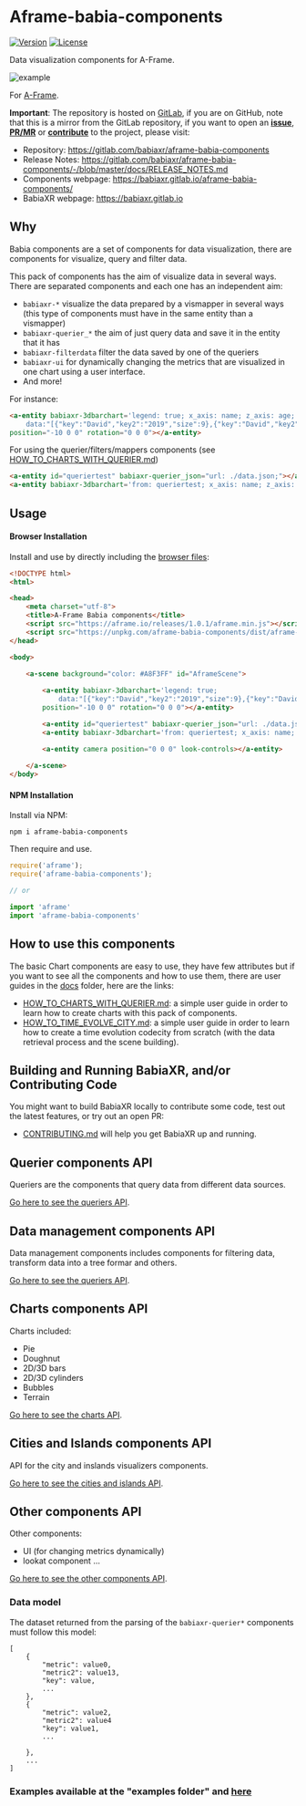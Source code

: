 # Aframe-babia-components

[![Version](http://img.shields.io/npm/v/aframe-babia-components.svg?style=flat-square)](https://npmjs.org/package/aframe-babia-components)
[![License](http://img.shields.io/npm/l/aframe-babia-components.svg?style=flat-square)](https://npmjs.org/package/aframe-babia-components)

Data visualization components for A-Frame.

![example](https://i.imgur.com/CedRQs6.png)

For [A-Frame](https://aframe.io).

**Important**: The repository is hosted on [GitLab](https://gitlab.com/babiaxr/aframe-babia-components), if you are on GitHub, note that this is a mirror from the GitLab repository, if you want to open an [**issue**](https://gitlab.com/babiaxr/aframe-babia-components/-/issues), [**PR/MR**](https://gitlab.com/babiaxr/aframe-babia-components/-/merge_requests) or [**contribute**](https://gitlab.com/babiaxr/aframe-babia-components/-/blob/master/docs/CONTRIBUTING.md) to the project, please visit:
- Repository: https://gitlab.com/babiaxr/aframe-babia-components
- Release Notes: https://gitlab.com/babiaxr/aframe-babia-components/-/blob/master/docs/RELEASE_NOTES.md
- Components webpage: https://babiaxr.gitlab.io/aframe-babia-components/
- BabiaXR webpage: https://babiaxr.gitlab.io

## Why

Babia components are a set of components for data visualization, there are components for visualize, query and filter data.

This pack of components has the aim of visualize data in several ways. There are separated components and each one has an independent aim:

- `babiaxr-*` visualize the data prepared by a vismapper in several ways (this type of components must have in the same entity than a vismapper)
- `babiaxr-querier_*` the aim of just query data and save it in the entity that it has
- `babiaxr-filterdata` filter the data saved by one of the queriers
- `babiaxr-ui` for dynamically changing the metrics that are visualized in one chart using a user interface.
- And more!

For instance:

```html
<a-entity babiaxr-3dbarchart='legend: true; x_axis: name; z_axis: age; height: size;
    data:"[{"key":"David","key2":"2019","size":9},{"key":"David","key2":"2018","size":8},{"key":"David","key2":"2017","size":7},{"key":"David","key2":"2016","size":6},{"key":"David","key2":"2015","size":5},{"key":"Pete","key2":"2011","size":8},{"key":"Pete","key2":"2014","size":7},{"key":"Josh","key2":"2016","size":6},{"key":"Josh","key2":"2015","size":5},{"key":"Jesus","key2":"2016","size":9},{"key":"Jesus","key2":"2011","size":8},{"key":"Jesus","key2":"2014","size":7},{"key":"Jesus","key2":"2016","size":6},{"key":"Jesus","key2":"2015","size":5},{"key":"Jesus","key2":"2016","size":9},{"key":"Steve","key2":"2016","size":9},{"key":"Steve","key2":"2017","size":8},{"key":"Steve","key2":"2014","size":7},{"key":"Steve","key2":"2013","size":6},{"key":"Moreno","key2":"2015","size":5},{"key":"Jesus","key2":"2019","size":10},{"key":"Pete","key2":"2019","size":10}]"' 
position="-10 0 0" rotation="0 0 0"></a-entity>

```

For using the querier/filters/mappers components (see [HOW_TO_CHARTS_WITH_QUERIER.md](./docs/tutorials/HOW_TO_CHARTS.md))

```html
<a-entity id="queriertest" babiaxr-querier_json="url: ./data.json;"></a-entity>
<a-entity babiaxr-3dbarchart='from: queriertest; x_axis: name; z_axis: age; height: size; legend: true' position="-10 0 0" rotation="0 0 0"></a-entity>
```




## Usage

#### Browser Installation

Install and use by directly including the [browser files](dist):

```html
<!DOCTYPE html>
<html>

<head>
    <meta charset="utf-8">
    <title>A-Frame Babia components</title>
    <script src="https://aframe.io/releases/1.0.1/aframe.min.js"></script>
    <script src="https://unpkg.com/aframe-babia-components/dist/aframe-babia-components.min.js"></script>
</head>

<body>

    <a-scene background="color: #A8F3FF" id="AframeScene">
        
        <a-entity babiaxr-3dbarchart='legend: true; 
            data:"[{"key":"David","key2":"2019","size":9},{"key":"David","key2":"2018","size":8},{"key":"David","key2":"2017","size":7},{"key":"David","key2":"2016","size":6},{"key":"David","key2":"2015","size":5},{"key":"Pete","key2":"2011","size":8},{"key":"Pete","key2":"2014","size":7},{"key":"Josh","key2":"2016","size":6},{"key":"Josh","key2":"2015","size":5},{"key":"Jesus","key2":"2016","size":9},{"key":"Jesus","key2":"2011","size":8},{"key":"Jesus","key2":"2014","size":7},{"key":"Jesus","key2":"2016","size":6},{"key":"Jesus","key2":"2015","size":5},{"key":"Jesus","key2":"2016","size":9},{"key":"Steve","key2":"2016","size":9},{"key":"Steve","key2":"2017","size":8},{"key":"Steve","key2":"2014","size":7},{"key":"Steve","key2":"2013","size":6},{"key":"Moreno","key2":"2015","size":5},{"key":"Jesus","key2":"2019","size":10},{"key":"Pete","key2":"2019","size":10}]"' 
        position="-10 0 0" rotation="0 0 0"></a-entity>

        <a-entity id="queriertest" babiaxr-querier_json="url: ./data.json;"></a-entity>
        <a-entity babiaxr-3dbarchart='from: queriertest; x_axis: name; z_axis: age; height: size; radius: size; legend: true' position="-10 0 0" rotation="0 0 0"></a-entity>

        <a-entity camera position="0 0 0" look-controls></a-entity>
        
    </a-scene>
</body>
```

#### NPM Installation

Install via NPM:

```
npm i aframe-babia-components
```

Then require and use.
```js
require('aframe');
require('aframe-babia-components');

// or

import 'aframe'
import 'aframe-babia-components'
```

## How to use this components

The basic Chart components are easy to use, they have few attributes but if you want to see all the components and how to use them, there are user guides in the [docs](https://github.com/dlumbrer/aframe-babia-components/tree/master/docs) folder, here are the links:

- [HOW_TO_CHARTS_WITH_QUERIER.md](./docs/tutorials/HOW_TO_CHARTS.md): a simple user guide in order to learn how to create charts with this pack of components.
- [HOW_TO_TIME_EVOLVE_CITY.md](./docs/tutorials/HOW_TO_TIME_EVOLVE_CITY.md): a simple user guide in order to learn how to create a time evolution codecity from scratch (with the data retrieval process and the scene building).


## Building and Running BabiaXR, and/or Contributing Code

You might want to build BabiaXR locally to contribute some code, test out the latest features, or try out an open PR:

- [CONTRIBUTING.md](./docs/CONTRIBUTING.md) will help you get BabiaXR up and running.


## Querier components API

Queriers are the components that query data from different data sources.

[Go here to see the queriers API](./docs/APIs/QUERIERS.md).

## Data management components API

Data management components includes components for filtering data, transform data into a tree formar and others.

[Go here to see the queriers API](./docs/APIs/DATAMANAGEMENT.md).

## Charts components API

Charts included:
- Pie
- Doughnut
- 2D/3D bars
- 2D/3D cylinders
- Bubbles
- Terrain

[Go here to see the charts API](./docs/APIs/CHARTS.md).

## Cities and Islands components API

API for the city and inslands visualizers components.

[Go here to see the cities and islands API](./docs/APIs/CITIES.md).

## Other components API

Other components:
- UI (for changing metrics dynamically)
- lookat component
...

[Go here to see the other components API](./docs/APIs/OTHERS.md).


### Data model

The dataset returned from the parsing of the `babiaxr-querier*` components must follow this model:

```
[
    {
        "metric": value0,
        "metric2": value13,
        "key": value,
        ...
    },
    {
        "metric": value2,
        "metric2": value4
        "key": value1,
        ...

    },
    ...
]

```

### Examples available at the "examples folder" and [here](https://babiaxr.gitlab.io/aframe-babia-components/)